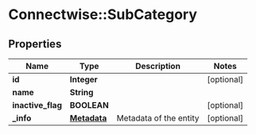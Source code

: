 # Connectwise::SubCategory

## Properties
Name | Type | Description | Notes
------------ | ------------- | ------------- | -------------
**id** | **Integer** |  | [optional] 
**name** | **String** |  | 
**inactive_flag** | **BOOLEAN** |  | [optional] 
**_info** | [**Metadata**](Metadata.md) | Metadata of the entity | [optional] 


